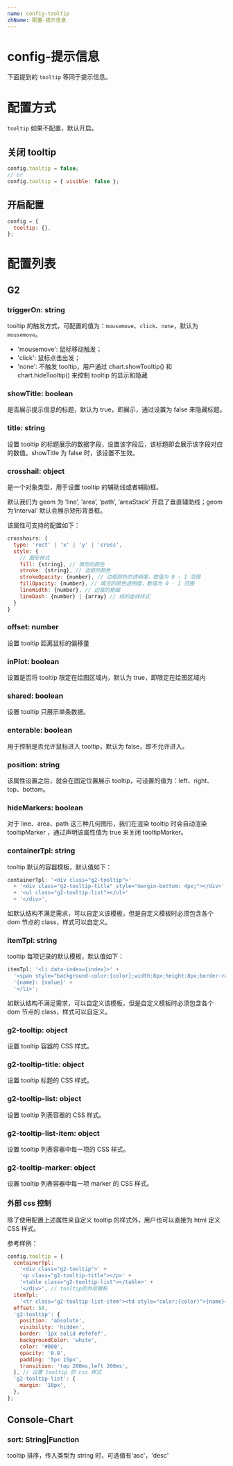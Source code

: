 ```yaml
---
name: config-tooltip
zhName: 配置-提示信息
---
```


# config-提示信息

下面提到的 `tooltip` 等同于提示信息。

# 配置方式

`tooltip` 如果不配置，默认开启。

## 关闭 tooltip
```javascript
config.tooltip = false;
// or
config.tooltip = { visible: false };
```

## 开启配置
```javascript
config = {
  tooltip: {},
};
```

# 配置列表

## G2

### triggerOn: string

tooltip 的触发方式，可配置的值为：`mousemove`、`click`、`none`，默认为 `mousemove`。

- 'mousemove': 鼠标移动触发；
- 'click': 鼠标点击出发；
- 'none': 不触发 tooltip，用户通过 chart.showTooltip() 和 chart.hideTooltip() 来控制 tooltip 的显示和隐藏

### showTitle: boolean

是否展示提示信息的标题，默认为 true，即展示，通过设置为 false 来隐藏标题。

### title: string

设置 tooltip 的标题展示的数据字段，设置该字段后，该标题即会展示该字段对应的数值。showTitle 为 false 时，该设置不生效。

### crosshail: object

是一个对象类型，用于设置 tooltip 的辅助线或者辅助框。

默认我们为 geom 为 ‘line’, ‘area’, ‘path’, ‘areaStack’ 开启了垂直辅助线；geom 为‘interval’ 默认会展示矩形背景框。

该属性可支持的配置如下：

```javascript
crosshairs: {
  type: 'rect' | 'x' | 'y' | 'cross',
  style: {
    // 图形样式
    fill: {string}, // 填充的颜色
    stroke: {string}, // 边框的颜色
    strokeOpacity: {number}, // 边框颜色的透明度，数值为 0 - 1 范围
    fillOpacity: {number}, // 填充的颜色透明度，数值为 0 - 1 范围
    lineWidth: {number}, // 边框的粗细
    lineDash: {number} | {array} // 线的虚线样式
  }
}
```

### offset: number

设置 tooltip 距离鼠标的偏移量

### inPlot: boolean

设置是否将 tooltip 限定在绘图区域内，默认为 true，即限定在绘图区域内

### shared: boolean

设置 tooltip 只展示单条数据。

### enterable: boolean

用于控制是否允许鼠标进入 tooltip，默认为 false，即不允许进入。

### position: string

该属性设置之后，就会在固定位置展示 tooltip，可设置的值为：left、right、top、bottom。

### hideMarkers: boolean

对于 line、area、path 这三种几何图形，我们在渲染 tooltip 时会自动渲染 tooltipMarker ，通过声明该属性值为 true 来关闭 tooltipMarker。

### containerTpl: string

tooltip 默认的容器模板，默认值如下：

```javascript
containerTpl: '<div class="g2-tooltip">'
  + '<div class="g2-tooltip-title" style="margin-bottom: 4px;"></div>'
  + '<ul class="g2-tooltip-list"></ul>'
  + '</div>',
```

如默认结构不满足需求，可以自定义该模板，但是自定义模板时必须包含各个 dom 节点的 class，样式可以自定义。

### itemTpl: string

tooltip 每项记录的默认模板，默认值如下：

```javascript
itemTpl: '<li data-index={index}>' +
  '<span style="background-color:{color};width:8px;height:8px;border-radius:50%;display:inline-block;margin-right:8px;"></span>' +
  '{name}: {value}' +
  '</li>';
```

如默认结构不满足需求，可以自定义该模板，但是自定义模板时必须包含各个 dom 节点的 class，样式可以自定义。

### g2-tooltip: object

设置 tooltip 容器的 CSS 样式。

### g2-tooltip-title: object

设置 tooltip 标题的 CSS 样式。

### g2-tooltip-list: object

设置 tooltip 列表容器的 CSS 样式。

### g2-tooltip-list-item: object

设置 tooltip 列表容器中每一项的 CSS 样式。

### g2-tooltip-marker: object

设置 tooltip 列表容器中每一项 marker 的 CSS 样式。

### 外部 css 控制

除了使用配置上述属性来自定义 tooltip 的样式外，用户也可以直接为 html 定义 CSS 样式。

参考样例：

```javascript
config.tooltip = {
  containerTpl:
    '<div class="g2-tooltip">' +
    '<p class="g2-tooltip-title"></p>' +
    '<table class="g2-tooltip-list"></table>' +
    '</div>', // tooltip的外层模板
  itemTpl:
    '<tr class="g2-tooltip-list-item"><td style="color:{color}">{name}</td><td>{value}</td></tr>', // 支持的字段 index,color,name,value
  offset: 50,
  'g2-tooltip': {
    position: 'absolute',
    visibility: 'hidden',
    border: '1px solid #efefef',
    backgroundColor: 'white',
    color: '#000',
    opacity: '0.8',
    padding: '5px 15px',
    transition: 'top 200ms,left 200ms',
  }, // 设置 tooltip 的 css 样式
  'g2-tooltip-list': {
    margin: '10px',
  },
};
```

## Console-Chart

### sort: String|Function
tooltip 排序，传入类型为 string 时，可选值有'asc'，'desc'
